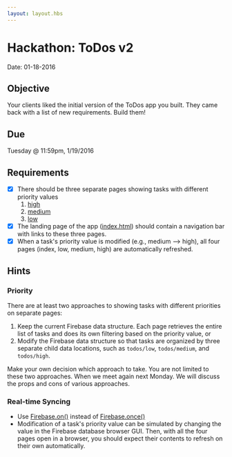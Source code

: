 ```yaml
---
layout: layout.hbs
---
```


# Hackathon: ToDos v2

Date: 01-18-2016

## Objective

Your clients liked the initial version of the ToDos app you built. They came
back with a list of new requirements. Build them!

## Due

Tuesday @ 11:59pm, 1/19/2016

## Requirements
* [x] There should be three separate pages showing tasks with different priority values
  1. [high](/apps/todos/high.html)
  2. [medium](/apps/todos/medium.html)
  3. [low](/apps/todos/low.html)
* [x] The landing page of the app ([index.html](/apps/todos/index.html)) should contain
a navigation bar with links to these three pages.
* [x] When a task's priority value is modified (e.g., medium --> high), all four pages
 (index, low, medium, high) are automatically refreshed.

## Hints

### Priority

There are at least two approaches to showing tasks with different priorities on separate
pages:

1. Keep the current Firebase data structure. Each page retrieves the entire list
  of tasks and does its own filtering based on the priority value, or
2. Modify the Firebase data structure so that tasks are organized by three separate
  child data locations, such as `todos/low`, `todos/medium`, and `todos/high`.

Make your own decision which approach to take. You are not limited to these two
approaches. When we meet again next Monday. We will discuss the props
and cons of various approaches.

### Real-time Syncing

* Use [Firebase.on()](https://www.firebase.com/docs/web/api/query/on.html) instead of
[Firebase.once()](https://www.firebase.com/docs/web/api/query/once.html)
* Modification of a task's priority value can be simulated by changing the value in the Firebase
database browser GUI. Then, with all the four pages open in a browser, you should
expect their contents to refresh on their own automatically.
